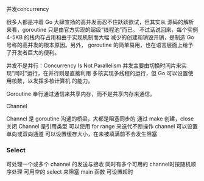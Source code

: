 并发concurrency

很多人都是冲着 Go 大肆宣扬的高并发而忍不住跃跃欲试，但其实从
源码的解析来看，goroutine 只是由官方实现的超级“线程池”而已。
不过话说回来，每个实例 4-5KB 的栈内存占用和由于实现机制而大幅
减少的创建和销毁开销，是制造 Go 号称的高并发的根本原因。另外，
goroutine 的简单易用，也在语言层面上给予了开发者巨大的便利。

并发不是并行：Concurrency Is Not Parallelism
并发主要由切换时间片来实现“同时”运行，在并行则是直接利用
多核实现多线程的运行，但 Go 可以设置使用核数，以发挥多核计算机
的能力。

Goroutine 奉行通过通信来共享内存，而不是共享内存来通信。


Channel

Channel 是 goroutine 沟通的桥梁，大都是阻塞同步的
通过 make 创建，close 关闭
Channel 是引用类型
可以使用 for range 来迭代不断操作 channel
可以设置单向或双向通道
可以设置缓存大小，在未被填满前不会发生阻塞

### Select

可处理一个或多个 channel 的发送与接收
同时有多个可用的 channel时按随机顺序处理
可用空的 select 来阻塞 main 函数
可设置超时


